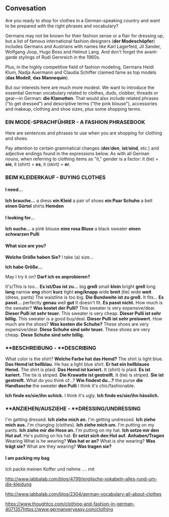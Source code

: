## Convesation

Are you ready to shop for clothes in a German-speaking country and want to be prepared with the right phrases and vocabulary?

Germans may not be known for their fashion sense or a flair for dressing up, but a list of famous international fashion designers (**der Modeschöpfer**) includes Germans and Austrians with names like Karl Lagerfeld, Jil Sander, Wolfgang Joop, Hugo Boss and Helmut Lang. And don't forget the avant-garde stylings of Rudi Gernreich in the 1960s.

Plus, in the highly competitive field of fashion modeling, Germans Heidi Klum, Nadja Auermann and Claudia Schiffer claimed fame as top models (**das Modell**, **das Mannequin**).

But our interests here are much more modest. We want to introduce the essential German vocabulary related to clothes, duds, clobber, threads or gear—in German: **die Klamotten**. That would also include related phrases ("to get dressed") and descriptive terms ("the pink blouse"), accessories and makeup, clothing and shoe sizes, plus some shopping terms.

### EIN MODE-SPRACHFÜHRER - A FASHION PHRASEBOOK

Here are sentences and phrases to use when you are shopping for clothing and shoes.

Pay attention to certain grammatical changes (**der**/**den**, **ist**/**sind**, etc.) and adjective endings found in the expressions below. As with all German nouns, when referring to clothing items as "it," gender is a factor: it (tie) = **sie**, it (shirt) = **es**, it (skirt) = **er**.

### BEIM KLEIDERKAUF -  BUYING CLOTHES

#### I need...

**Ich brauche...**
  a dress **ein Kleid**
  a pair of shoes **ein Paar Schuhe**
  a belt **einen Gürtel**
  shirts **Hemden**

#### I looking for...

**Ich suche...**
  a pink blouse **eine rosa Bluse**
  a black sweater **einen schwarzen Pulli**

#### What size are you?

**Welche Größe haben Sie?**
I take (a) size...

**Ich habe Größe...**

May I try it on?
**Darf ich es anprobieren?**

It's/This is too...
**Es ist/Das ist zu...**
  big **groß**
  small **klein**
  bright **grell**
  long **lang**
  narrow **eng**
  short **kurz**
  tight **eng/knapp**
  wide **breit** (tie)
  wide **weit** (dress, pants)
The waistline is too big.
**Die Bundweite ist zu groß.**
It fits...
**Es passt...**
  perfectly **genau**
  well **gut**
It doesn't fit.
**Es passt nicht.**
How much is the sweater?
**Was kostet der Pulli?**
This sweater is very expensive/dear.
**Dieser Pulli ist sehr teuer.**
This sweater is very cheap.
**Dieser Pulli ist sehr billig.**
This sweater is a good buy/deal.
**Dieser Pulli ist sehr preiswert.**
How much are the shoes?
**Was kosten die Schuhe?**
These shoes are very expensive/dear.
**Diese Schuhe sind sehr teuer.**
These shoes are very cheap.
**Diese Schuhe sind sehr billig.**

### **BESCHREIBUNG - **DESCRIBING

What color is the shirt?
**Welche Farbe hat das Hemd?**
The shirt is light blue.
**Das Hemd ist hellblau.**
He has a light blue shirt.
**Er hat ein hellblaues Hemd.**
The shirt is plaid.
**Das Hemd ist kariert.**
It (shirt) is plaid.
**Es ist kariert.**
The tie is striped.
**Die Krawatte ist gestreift.**
It (tie) is striped.
**Sie ist gestreift.**
What do you think of...?
**Wie findest du...?**
  the purse **die Handtasche**
  the sweater **den Pulli**
I think it's chic/fashionable.

**Ich finde es/sie/ihn schick.**
I think it's ugly.
**Ich finde es/sie/ihn hässlich.**

### **ANZIEHEN/AUSZIEHE - **DRESSING/UNDRESSING

I'm getting dressed.
**Ich ziehe mich an.**
I'm getting undressed.
**Ich ziehe mich aus.**
I'm changing (clothes).
**Ich ziehe mich um.**
I'm putting on my pants.
**Ich ziehe mir die Hose an.**
I'm putting on my hat.
**Ich setze mir den Hut auf.**
He's putting on his hat.
**Er setzt sich den Hut auf.**
**Anhaben/Tragen**
Wearing
What is he wearing?
**Was hat er an?**
What is she wearing?
**Was trägt sie?**
What are they wearing?
**Was tragen sie?**

#### I am packing my bag

Ich packe meinen Koffer und nehme …. mit





http://www.jabbalab.com/blog/4799/englische-vokabeln-alles-rund-um-die-kleidung

http://www.jabbalab.com/blog/2304/german-vocabulary-all-about-clothes

https://www.thoughtco.com/clothing-and-fashion-in-german-4071357https://www.germanveryeasy.com/clothing
